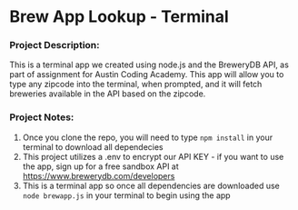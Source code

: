 # Brew App Lookup - Terminal

### Project Description:

This is a terminal app we created using node.js and the BreweryDB API, as part of assignment for Austin Coding Academy. This app will allow you to type any zipcode into the terminal, when prompted, and it will fetch breweries available in the API based on the zipcode. 

### Project Notes:

1. Once you clone the repo, you will need to type `npm install` in your terminal to download all dependecies
2. This project utilizes a .env to encrypt our API KEY - if you want to use the app, sign up for a free sandbox API at https://www.brewerydb.com/developers
3. This is a terminal app so once all dependencies are downloaded use `node brewapp.js` in your terminal to begin using the app